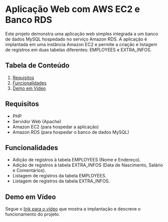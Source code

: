# Aplicação Web com AWS EC2 e Banco RDS

Este projeto demonstra uma aplicação web simples integrada a um banco de dados MySQL hospedado no serviço Amazon RDS. A aplicação é implantada em uma instância Amazon EC2 e permite a criação e listagem de registros em duas tabelas diferentes: EMPLOYEES e EXTRA_INFOS.

## Tabela de Conteúdo
1. [Requisitos](#requisitos)
2. [Funcionalidades](#funcionalidades)
3. [Demo em Vídeo](#demo-em-vídeo)

## Requisitos
- PHP
- Servidor Web (Apache)
- Amazon EC2 (para hospedar a aplicação)
- Amazon RDS (para hospedar o banco de dados MySQL)

## Funcionalidades
- Adição de registros à tabela EMPLOYEES (Nome e Endereço).
- Adição de registros à tabela EXTRA_INFOS (Data de Nascimento, Salário e Comentários).
- Listagem de registros da tabela EMPLOYEES.
- Listagem de registros da tabela EXTRA_INFOS.

## Demo em Vídeo
Segue o [link para o vídeo](URL) que mostra a implantação e descreve o funcionamento do projeto.
